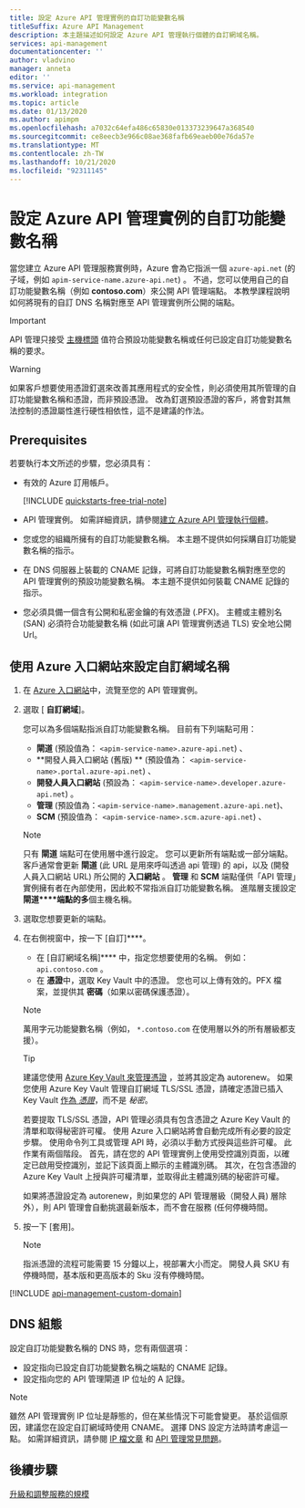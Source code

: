 ```yaml
---
title: 設定 Azure API 管理實例的自訂功能變數名稱
titleSuffix: Azure API Management
description: 本主題描述如何設定 Azure API 管理執行個體的自訂網域名稱。
services: api-management
documentationcenter: ''
author: vladvino
manager: anneta
editor: ''
ms.service: api-management
ms.workload: integration
ms.topic: article
ms.date: 01/13/2020
ms.author: apimpm
ms.openlocfilehash: a7032c64efa486c65830e013373239647a368540
ms.sourcegitcommit: ce8eecb3e966c08ae368fafb69eaeb00e76da57e
ms.translationtype: MT
ms.contentlocale: zh-TW
ms.lasthandoff: 10/21/2020
ms.locfileid: "92311145"
---
```

# <a name="configure-a-custom-domain-name-for-your-azure-api-management-instance"></a>設定 Azure API 管理實例的自訂功能變數名稱

當您建立 Azure API 管理服務實例時，Azure 會為它指派一個 `azure-api.net` (的子域，例如 `apim-service-name.azure-api.net`) 。 不過，您可以使用自己的自訂功能變數名稱（例如 **contoso.com**）來公開 API 管理端點。 本教學課程說明如何將現有的自訂 DNS 名稱對應至 API 管理實例所公開的端點。

> [!IMPORTANT]
> API 管理只接受 [主機標頭](https://tools.ietf.org/html/rfc2616#section-14.23) 值符合預設功能變數名稱或任何已設定自訂功能變數名稱的要求。

> [!WARNING]
> 如果客戶想要使用憑證釘選來改善其應用程式的安全性，則必須使用其所管理的自訂功能變數名稱和憑證，而非預設憑證。 改為釘選預設憑證的客戶，將會對其無法控制的憑證屬性進行硬性相依性，這不是建議的作法。

## <a name="prerequisites"></a>Prerequisites

若要執行本文所述的步驟，您必須具有：

-   有效的 Azure 訂用帳戶。

    [!INCLUDE [quickstarts-free-trial-note](../../includes/quickstarts-free-trial-note.md)]

-   API 管理實例。 如需詳細資訊，請參閱[建立 Azure API 管理執行個體](get-started-create-service-instance.md)。
-   您或您的組織所擁有的自訂功能變數名稱。 本主題不提供如何採購自訂功能變數名稱的指示。
-   在 DNS 伺服器上裝載的 CNAME 記錄，可將自訂功能變數名稱對應至您的 API 管理實例的預設功能變數名稱。 本主題不提供如何裝載 CNAME 記錄的指示。
-   您必須具備一個含有公開和私密金鑰的有效憑證 (.PFX)。 主體或主體別名 (SAN) 必須符合功能變數名稱 (如此可讓 API 管理實例透過 TLS) 安全地公開 Url。

## <a name="use-the-azure-portal-to-set-a-custom-domain-name"></a>使用 Azure 入口網站來設定自訂網域名稱

1. 在 [Azure 入口網站](https://portal.azure.com/)中，流覽至您的 API 管理實例。
1. 選取 [ **自訂網域**]。

    您可以為多個端點指派自訂功能變數名稱。 目前有下列端點可用：

    - **閘道** (預設值為： `<apim-service-name>.azure-api.net`) 、
    - **開發人員入口網站 (舊版) ** (預設值為： `<apim-service-name>.portal.azure-api.net`) 、
    - **開發人員入口網站** (預設為： `<apim-service-name>.developer.azure-api.net`) 。
    - **管理** (預設值為：`<apim-service-name>.management.azure-api.net`)、
    - **SCM** (預設值為： `<apim-service-name>.scm.azure-api.net`) 、

    > [!NOTE]
    > 只有 **閘道** 端點可在使用層中進行設定。
    > 您可以更新所有端點或一部分端點。 客戶通常會更新 **閘道** (此 URL 是用來呼叫透過 api 管理) 的 api，以及 (開發人員入口網站 URL) 所公開的 **入口網站** 。
    > **管理** 和 **SCM** 端點僅供「API 管理」實例擁有者在內部使用，因此較不常指派自訂功能變數名稱。
    > 進階層支援設定**閘道****端點的多**個主機名稱。

1. 選取您想要更新的端點。
1. 在右側視窗中，按一下 [自訂]****。

    - 在 [自訂網域名稱]**** 中，指定您想要使用的名稱。 例如： `api.contoso.com` 。
    - 在 **憑證**中，選取 Key Vault 中的憑證。 您也可以上傳有效的。PFX 檔案，並提供其 **密碼**（如果以密碼保護憑證）。

    > [!NOTE]
    > 萬用字元功能變數名稱（例如， `*.contoso.com` 在使用層以外的所有層級都支援）。

    > [!TIP]
    > 建議您使用 [Azure Key Vault 來管理憑證](../key-vault/certificates/about-certificates.md) ，並將其設定為 autorenew。
    > 如果您使用 Azure Key Vault 管理自訂網域 TLS/SSL 憑證，請確定憑證已插入 Key Vault [作為 _憑證_](/rest/api/keyvault/createcertificate/createcertificate)，而不是 _秘密_。
    >
    > 若要提取 TLS/SSL 憑證，API 管理必須具有包含憑證之 Azure Key Vault 的清單和取得秘密許可權。 使用 Azure 入口網站將會自動完成所有必要的設定步驟。 使用命令列工具或管理 API 時，必須以手動方式授與這些許可權。 此作業有兩個階段。 首先，請在您的 API 管理實例上使用受控識別頁面，以確定已啟用受控識別，並記下該頁面上顯示的主體識別碼。 其次，在包含憑證的 Azure Key Vault 上授與許可權清單，並取得此主體識別碼的秘密許可權。
    >
    > 如果將憑證設定為 autorenew，則如果您的 API 管理層級（開發人員) 層除外），則 API 管理會自動挑選最新版本，而不會在服務 (任何停機時間。

1. 按一下 [套用]。

    > [!NOTE]
    > 指派憑證的流程可能需要 15 分鐘以上，視部署大小而定。 開發人員 SKU 有停機時間，基本版和更高版本的 Sku 沒有停機時間。

[!INCLUDE [api-management-custom-domain](../../includes/api-management-custom-domain.md)]

## <a name="dns-configuration"></a>DNS 組態

設定自訂功能變數名稱的 DNS 時，您有兩個選項：

-   設定指向已設定自訂功能變數名稱之端點的 CNAME 記錄。
-   設定指向您的 API 管理閘道 IP 位址的 A 記錄。

> [!NOTE]
> 雖然 API 管理實例 IP 位址是靜態的，但在某些情況下可能會變更。 基於這個原因，建議您在設定自訂網域時使用 CNAME。 選擇 DNS 設定方法時請考慮這一點。 如需詳細資訊，請參閱 [IP 檔文章](api-management-howto-ip-addresses.md#changes-to-the-ip-addresses) 和 [API 管理常見問題](api-management-faq.md#how-can-i-secure-the-connection-between-the-api-management-gateway-and-my-back-end-services)。

## <a name="next-steps"></a>後續步驟

[升級和調整服務的規模](upgrade-and-scale.md)
